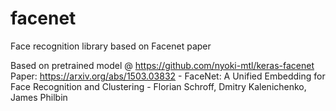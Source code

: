 # facenet
Face recognition library based on Facenet paper

Based on pretrained model @ https://github.com/nyoki-mtl/keras-facenet
Paper: https://arxiv.org/abs/1503.03832 - FaceNet: A Unified Embedding for Face Recognition and Clustering - Florian Schroff, Dmitry Kalenichenko, James Philbin